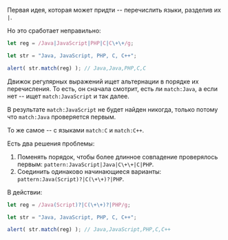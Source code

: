 
Первая идея, которая может придти -- перечислить языки, разделив их `|`.

Но это сработает неправильно:

```js run
let reg = /Java|JavaScript|PHP|C|C\+\+/g;

let str = "Java, JavaScript, PHP, C, C++";

alert( str.match(reg) ); // Java,Java,PHP,C,C
```

Движок регулярных выражений ищет альтернации в порядке их перечисления. То есть, он сначала смотрит, есть ли  `match:Java`, а если нет -- ищет  `match:JavaScript` и так далее.

В результате `match:JavaScript` не будет найден никогда, только потому что `match:Java` проверяется первым.

То же самое -- с языками `match:C` и `match:C++`.

Есть два решения проблемы:

1. Поменять порядок, чтобы более длинное совпадение проверялось первым:  `pattern:JavaScript|Java|C\+\+|C|PHP`.
2. Соединить одинаково начинающиеся варианты: `pattern:Java(Script)?|C(\+\+)?|PHP`.

В действии:

```js run
let reg = /Java(Script)?|C(\+\+)?|PHP/g;

let str = "Java, JavaScript, PHP, C, C++";

alert( str.match(reg) ); // Java,JavaScript,PHP,C,C++
```
